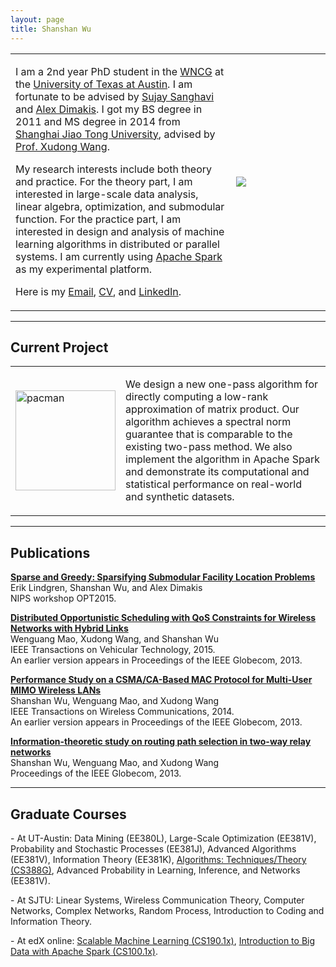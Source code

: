 ```yaml
---
layout: page
title: Shanshan Wu
---
```

  <table width="700" border="0" align="center" cellspacing="0" cellpadding="0">
    <tr>
     <td width="70%" valign="middle">
        <p>
        I am a 2nd year PhD student in the <a href="https://wncg.org">WNCG</a> at the <a href="http://www.utexas.edu">University of Texas at Austin</a>. I am fortunate to be advised by <a href="http://users.ece.utexas.edu/~sanghavi/">Sujay Sanghavi</a> and <a href="http://users.ece.utexas.edu/~dimakis/">Alex Dimakis</a>. I got my BS degree in 2011 and MS degree in 2014 from <a href="http://umji.sjtu.edu.cn">Shanghai Jiao Tong University</a>, advised by <a href="http://wanglab.sjtu.edu.cn/en/content.aspx?info_lb=472&flag=295">Prof. Xudong Wang</a>. 
       </p>
       <p>
       My research interests include both theory and practice. For the theory part, I am interested in large-scale data analysis, linear algebra, optimization, and submodular function. For the practice part, I am interested in design and analysis of machine learning algorithms in distributed or parallel systems. I am currently using <a href="https://spark.apache.org">Apache Spark</a> as my experimental platform.
        </p>
       Here is my <a href="mailto:shanshan@utexas.edu">Email</a>, <a href="../files/CV.pdf">CV</a>, and <a href="https://www.linkedin.com/in/shanshan-wu-3458381a">LinkedIn</a>.
        </p>
        </td>
        <td width="30%">
        <img src="../images/shanshan.png">
        </td>
      </tr>
      </table>

---

## Current Project

<table width="100%" align="center" border="0" cellpadding="20">
      <tr>
        <td width="31%"><img src="../images/onepass.png" alt="pacman" width="160" height="160"></td>
        <td width="69%" valign="center">
        <p>
           We design a new one-pass algorithm for directly computing a low-rank approximation of matrix product. Our algorithm achieves a spectral norm guarantee that is comparable to the existing two-pass method. We also implement the algorithm in Apache Spark and demonstrate its computational and statistical performance on real-world and synthetic datasets.
        </p>
        </td>
      </tr>
      </table>

---

## Publications

<p>
	<b><a href="../files/nips2015.pdf">Sparse and Greedy: Sparsifying Submodular Facility Location Problems</a></b><br>
              Erik Lindgren, Shanshan Wu, and Alex Dimakis<br>
              NIPS workshop OPT2015. <br>
</p>

<p>
	<b><a href="../files/TVT.pdf">Distributed Opportunistic Scheduling with QoS Constraints for Wireless Networks with Hybrid Links</a></b><br>
              Wenguang Mao, Xudong Wang, and Shanshan Wu<br>
              IEEE Transactions on Vehicular Technology, 2015.<br>
              An earlier version appears in Proceedings of the IEEE Globecom, 2013.<br>
</p>

<p>
	<b><a href="../files/MU-MIMO.pdf">Performance Study on a CSMA/CA-Based MAC Protocol for Multi-User MIMO Wireless LANs</a></b><br>
              Shanshan Wu, Wenguang Mao, and Xudong Wang<br>
              IEEE Transactions on Wireless Communications, 2014.<br>
              An earlier version appears in Proceedings of the IEEE Globecom, 2013.<br>
</p>
<p>
	<b><a href="../files/TW-Relay.pdf">Information-theoretic study on routing path selection in two-way relay networks</a></b><br>
              Shanshan Wu, Wenguang Mao, and Xudong Wang<br>
              Proceedings of the IEEE Globecom, 2013. <br>
</p>

---

## Graduate Courses

<p>
- At UT-Austin: Data Mining (EE380L), Large-Scale Optimization (EE381V), Probability and Stochastic Processes (EE381J), Advanced Algorithms (EE381V), Information Theory (EE381K), <a href="http://www.cs.utexas.edu/~vlr/courses/f15.388g/index.html">Algorithms: Techniques/Theory (CS388G)</a>, Advanced Probability in Learning, Inference, and Networks (EE381V).
</p>
<p>
- At SJTU: Linear Systems, Wireless Communication Theory, Computer Networks, Complex Networks, Random Process, Introduction to Coding and Information Theory.
</p>
<p>
- At edX online: <a href="https://www.edx.org/course/scalable-machine-learning-uc-berkeleyx-cs190-1x">Scalable Machine Learning (CS190.1x)</a>, <a href="https://www.edx.org/course/introduction-big-data-apache-spark-uc-berkeleyx-cs100-1x">Introduction to Big Data with Apache Spark (CS100.1x)</a>.
</p>



